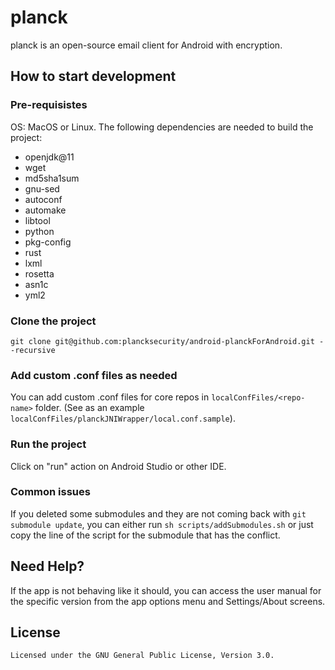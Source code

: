 # planck

planck is an open-source email client for Android with encryption.

## How to start development
### Pre-requisistes
OS: MacOS or Linux.
The following dependencies are needed to build the project:
- openjdk@11
- wget
- md5sha1sum
- gnu-sed
- autoconf
- automake
- libtool
- python
- pkg-config
- rust
- lxml
- rosetta
- asn1c
- yml2
### Clone the project
`git clone git@github.com:plancksecurity/android-planckForAndroid.git --recursive`

### Add custom .conf files as needed
You can add custom .conf files for core repos in `localConfFiles/<repo-name>` folder. (See as an example `localConfFiles/planckJNIWrapper/local.conf.sample`).

### Run the project
Click on "run" action on Android Studio or other IDE.

### Common issues
If you deleted some submodules and they are not coming back with `git submodule update`, you can either run `sh scripts/addSubmodules.sh` or just copy the line of the script for the submodule that has the conflict.


## Need Help?

If the app is not behaving like it should, you can access the user manual for the specific version from the app options menu and Settings/About screens.

## License

    Licensed under the GNU General Public License, Version 3.0.

